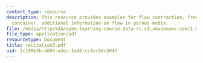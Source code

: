 ```yaml
---
content_type: resource
description: This resource provides examples for flow contraction, free outfloe from
  container, additional information on flow in porous media.
file: /media/https%3A/open-learning-course-data-rc.s3.amazonaws.com/1-060-engineering-mechanics-ii-spring-2006/2c100b3ba605a3ec1e48cc4cc58c5045_recitation3.pdf
file_type: application/pdf
resourcetype: Document
title: recitation3.pdf
uid: 2c100b3b-a605-a3ec-1e48-cc4cc58c5045
---
```


